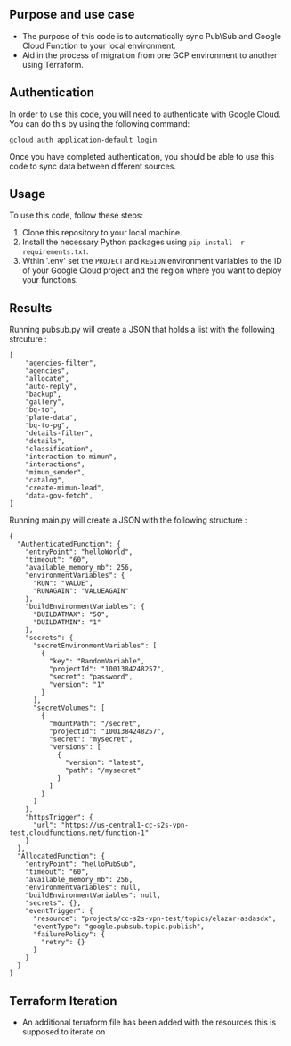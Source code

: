 ## Purpose and use case

- The purpose of this code is to automatically sync Pub\Sub and Google Cloud Function to your local environment. 
- Aid in the process of migration from one GCP environment to another using Terraform.


## Authentication

In order to use this code, you will need to authenticate with Google Cloud. You can do this by using the following command:
```
gcloud auth application-default login
```

Once you have completed authentication, you should be able to use this code to sync data between different sources.

## Usage

To use this code, follow these steps:

1. Clone this repository to your local machine.
2. Install the necessary Python packages using `pip install -r requirements.txt`.
3. Wthin '.env' set the `PROJECT` and `REGION` environment variables to the ID of your Google Cloud project and the region where you want to deploy your functions.


## Results
Running pubsub.py will create a JSON that holds a list with the following strcuture :
```
[
    "agencies-filter",
    "agencies",
    "allocate",
    "auto-reply",
    "backup",
    "gallery",
    "bq-to",
    "plate-data",
    "bq-to-pg",
    "details-filter",
    "details",
    "classification",
    "interaction-to-mimun",
    "interactions",
    "mimun_sender",
    "catalog",
    "create-mimun-lead",
    "data-gov-fetch",
]
```
Running main.py will create a JSON with the following structure :
```
{
  "AuthenticatedFunction": {
    "entryPoint": "helloWorld",
    "timeout": "60",
    "available_memory_mb": 256,
    "environmentVariables": {
      "RUN": "VALUE",
      "RUNAGAIN": "VALUEAGAIN"
    },
    "buildEnvironmentVariables": {
      "BUILDATMAX": "50",
      "BUILDATMIN": "1"
    },
    "secrets": {
      "secretEnvironmentVariables": [
        {
          "key": "RandomVariable",
          "projectId": "1001384248257",
          "secret": "password",
          "version": "1"
        }
      ],
      "secretVolumes": [
        {
          "mountPath": "/secret",
          "projectId": "1001384248257",
          "secret": "mysecret",
          "versions": [
            {
              "version": "latest",
              "path": "/mysecret"
            }
          ]
        }
      ]
    },
    "httpsTrigger": {
      "url": "https://us-central1-cc-s2s-vpn-test.cloudfunctions.net/function-1"
    }
  },
  "AllocatedFunction": {
    "entryPoint": "helloPubSub",
    "timeout": "60",
    "available_memory_mb": 256,
    "environmentVariables": null,
    "buildEnvironmentVariables": null,
    "secrets": {},
    "eventTrigger": {
      "resource": "projects/cc-s2s-vpn-test/topics/elazar-asdasdx",
      "eventType": "google.pubsub.topic.publish",
      "failurePolicy": {
        "retry": {}
      }
    }
  }
}
```

## Terraform Iteration
- An additional terraform file has been added with the resources this is supposed to iterate on
